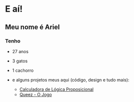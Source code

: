 # E aí!


## Meu nome é **Ariel**


### Tenho
- 27 anos
- 3 gatos
- 1 cachorro
- e alguns projetos meus aqui (código, design e tudo mais):


  - [Calculadora de Lógica Proposicional](https://arielcavalcante.github.io/calculadora-logica-proposicional)
  - [Queez - O Jogo](https://arielcavalcante.github.io/queez-o-jogo)
